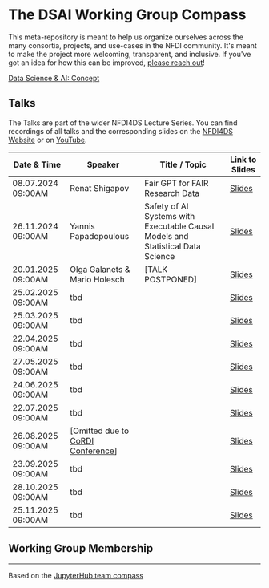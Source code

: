 # The DSAI Working Group Compass
This meta-repository is meant to help us organize ourselves across the many consortia, projects, and use-cases in the NFDI community. It's meant to make the project more welcoming, transparent, and inclusive. If you've got an idea for how this can be improved, [please reach out](https://github.com/DSAI-WG/team-compass/issues/new/choose)!

[Data Science & AI: Concept](https://zenodo.org/record/6498197#.ZBHliC8w2Lc)

## Talks

The Talks are part of the wider NFDI4DS Lecture Series. You can find
recordings of all talks and the corresponding slides on the [NFDI4DS Website](https://www.nfdi4datascience.de/community/lecture-series/) or on [YouTube](https://www.youtube.com/@nfdi4ds).


| Date & Time          | Speaker                      | Title / Topic                                                                   | Link to Slides |
|----------------------|------------------------------|---------------------------------------------------------------------------------|----------------|
| 08.07.2024 09:00AM   | Renat Shigapov               | Fair GPT for FAIR Research Data                                                 | [Slides](#)    |
| 26.11.2024 09:00AM   | Yannis Papadopoulous         | Safety of AI Systems with Executable Causal Models and Statistical Data Science | [Slides](https://doi.org/10.5281/zenodo.14223981)    |
| 20.01.2025 09:00AM   | Olga Galanets & Mario Holesch|                   [TALK POSTPONED]                                              | [Slides](#)    |
| 25.02.2025 09:00AM   | tbd                          |                                                                                 | [Slides](#)    |
| 25.03.2025 09:00AM   | tbd                          |                                                                                 | [Slides](#)    |
| 22.04.2025 09:00AM   | tbd                          |                                                                                 | [Slides](#)    |
| 27.05.2025 09:00AM   | tbd                          |                                                                                 | [Slides](#)    |
| 24.06.2025 09:00AM   | tbd                          |                                                                                 | [Slides](#)    |
| 22.07.2025 09:00AM   | tbd                          |                                                                                 | [Slides](#)    |
| 26.08.2025 09:00AM   | [Omitted due to [CoRDI Conference](https://www.nfdi.de/cordi-2025/?lang=en)]                          |                                                                                 | [Slides](#)    |
| 23.09.2025 09:00AM   | tbd                          |                                                                                 | [Slides](#)    |
| 28.10.2025 09:00AM   | tbd                          |                                                                                 | [Slides](#)    |
| 25.11.2025 09:00AM   | tbd                          |                                                                                 | [Slides](#)    |



## Working Group Membership

---
Based on the [JupyterHub team compass](https://github.com/jupyterhub/team-compass)
